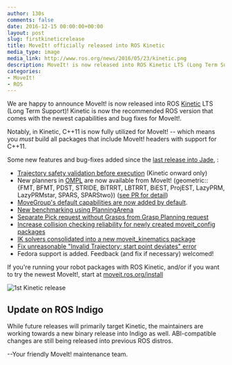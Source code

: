 ```yaml
---
author: 130s
comments: false
date: 2016-12-15 00:00:00+00:00
layout: post
slug: firstkineticrelease
title: MoveIt! officially released into ROS Kinetic
media_type: image
media_link: http://www.ros.org/news/2016/05/23/kinetic.png
description: MoveIt! is now released into ROS Kinetic LTS (Long Term Support)! Kinetic is now the recommended ROS version that comes with the newest capabilities and bug fixes for MoveIt!.
categories:
- MoveIt!
- ROS
---
```


We are happy to announce MoveIt! is now released into ROS [Kinetic](http://wiki.ros.org/kinetic) LTS (Long Term Support)! Kinetic is now the recommended ROS version that comes with the newest capabilities and bug fixes for MoveIt!.

Notably, in Kinetic, C++11 is now fully utilized for MoveIt! -- which means you *must* build all packages that include MoveIt! headers with support for C++11.

Some new features and bug-fixes added since the [last release into Jade](http://moveit.ros.org/moveit!/ros/2016/09/02/firstjaderelease.html), :

- [Trajectory safety validation before execution](https://github.com/moveit/moveit/pull/63) (Kinetic onward only)
- New planners in [OMPL](http://ompl.kavrakilab.org/) are now available from MoveIt! (geometric::{FMT, BFMT, PDST, STRIDE, BiTRRT, LBTRRT, BiEST, ProjEST, LazyPRM, LazyPRMstar, SPARS, SPARStwo}) ([see PR for detail](https://github.com/moveit/moveit/pull/338))
- [MoveGroup's default capabilities are now added by default](https://github.com/moveit/moveit/pull/359).
- [New benchmarking using PlanningArena](https://github.com/moveit/moveit/pull/228)
- [Separate Pick request without Grasps from Grasp Planning request](https://github.com/moveit/moveit/pull/328)
- [Increase collision checking reliability for newly created moveit_config packages](https://github.com/moveit/moveit/pull/337)
- [IK solvers consolidated into a new moveit_kinematics package](https://github.com/moveit/moveit/pull/247)
- [Fix unreasonable "Invalid Trajectory: start point deviates" error](https://github.com/moveit/moveit/issues/283)
- Fedora support is added. Feedback (and fix if necessary) welcomed!

If you're running your robot packages with ROS Kinetic, and/or if you want to try the newest MoveIt!, start at [moveit.ros.org/install](http://moveit.ros.org/install/)

![1st Kinetic release](http://www.ros.org/news/assets_c/2016/04/kinetic-thumb-640x530-1441.png)

Update on ROS Indigo
--------------------

While future releases will primarily target Kinetic, the maintainers are working towards a new binary release into Indigo as well. ABI-compatible changes are still being released into previous ROS distros.

--Your friendly MoveIt! maintenance team.
